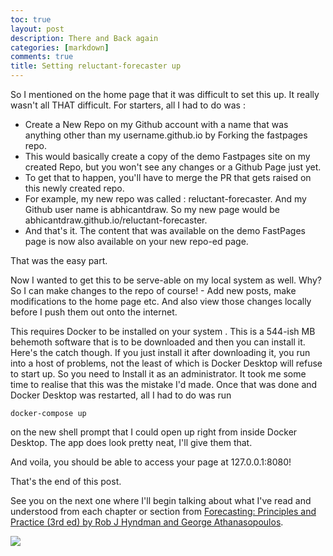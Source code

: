 ```yaml
---
toc: true
layout: post
description: There and Back again
categories: [markdown]
comments: true
title: Setting reluctant-forecaster up
---
```


So I mentioned on the home page that it was difficult to set this up. It really wasn't all THAT difficult. For starters, all I had to do was :
- Create a New Repo on my Github account with a name that was anything other than my username.github.io by Forking the fastpages repo. 
- This would basically create a copy of the demo Fastpages site on my created Repo, but you won't see any changes or a Github Page just yet. 
- To get that to happen, you'll have to merge the PR that gets raised on this newly created repo. 
- For example, my new repo was called : reluctant-forecaster. And my Github user name is abhicantdraw. So my new page would be abhicantdraw.github.io/reluctant-forecaster. 
- And that's it. The content that was available on the demo FastPages page is now also available on your new repo-ed page. 

That was the easy part. 

Now I wanted to get this to be serve-able on my local system as well. 
Why? So I can make changes to the repo of course! - Add new posts, make modifications to the home page etc. And also view those changes locally before I push them out onto the internet. 

This requires Docker to be installed on your system <groan> . This is a 544-ish MB behemoth software that is to be downloaded and then you can install it. Here's the catch though. If you just install it after downloading it, you run into a host of problems, not the least of which is Docker Desktop will refuse to start up. 
So you need to Install it as an administrator. 
It took me some time to realise that this was the mistake I'd made. 
Once that was done and Docker Desktop was restarted, all I had to do was run 
```shell 
docker-compose up
``` 
on the new shell prompt that I could open up right from inside Docker Desktop. The app does look pretty neat, I'll give them that. 

And voila, you should be able to access your page at 127.0.0.1:8080!

That's the end of this post. 

See you on the next one where I'll begin talking about what I've read and understood from each chapter or section from 
[Forecasting: Principles and Practice (3rd ed) by Rob J Hyndman and George Athanasopoulos](https://otexts.com/fpp3/).

![]({{site.baseurl}}/images/cant-wait-yay.gif ) 


